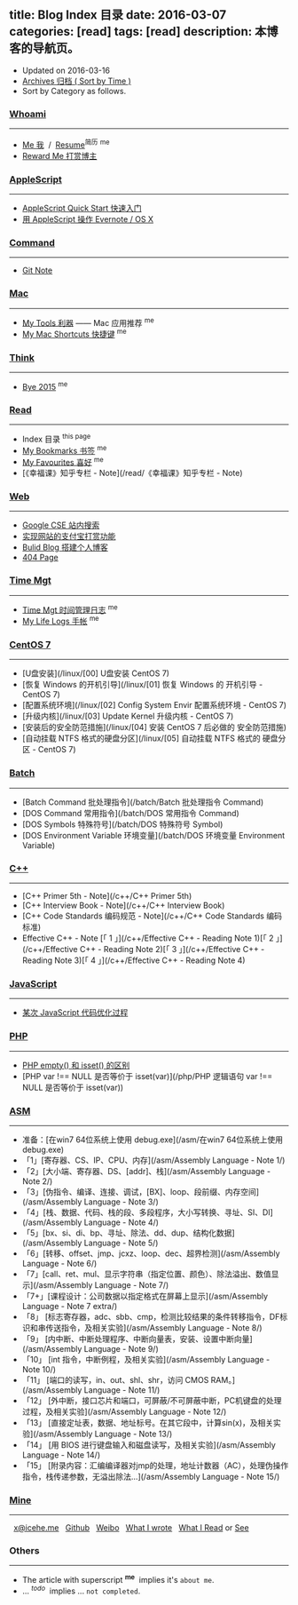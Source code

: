 title: Blog Index 目录
date: 2016-03-07
categories: [read]
tags: [read]
description: 本博客的导航页。
---

- Updated on 2016-03-16
- [Archives 归档 ( Sort by Time )](/archives)
- Sort by Category as follows.

### [Whoami](/categories/whoami)
---

- [Me 我](/about/) &nbsp;/&nbsp; [Resume](/resume)<sup>简历</sup> <sup>me</sup>
- [Reward Me 打赏博主](/reward)

### [AppleScript](/categories/AppleScript)
---

- [AppleScript Quick Start 快速入门](/applescript/applescript/)
- [用 AppleScript 操作 Evernote / OS X](/applescript/evernote_osx/)

### [Command](/categories/Command)
---

<!--- [CLI Note 命令行](/cmd/command_line) <sup>_todo_</sup>-->
- [Git Note](/cmd/git_note)

### [Mac](/categories/Mac)
---

- [My Tools 利器](/tools) —— Mac 应用推荐 <sup>me</sup>
- [My Mac Shortcuts 快捷键](/mac_shortcuts) <sup>me</sup>

### [Think](/categories/think)
---

- [Bye 2015](/think/bye2015) <sup>me</sup>

### [Read](/categories/read)
---

- Index 目录 <sup>this page</sup>
- [My Bookmarks 书签](/bookmarks) <sup>me</sup>
- [My Favourites 喜好](/favourites) <sup>me</sup>
- [《幸福课》知乎专栏 - Note](/read/《幸福课》知乎专栏 - Note)

### [Web](/categories/Web)
---

- [Google CSE 站内搜索](/search)
- [实现网站的支付宝打赏功能](/web/donate)
- [Bulid Blog 搭建个人博客](/web/build_blog/)
- [404 Page](/404)

### [Time Mgt](/categories/time-mgt)
---

- [Time Mgt 时间管理日志](/think/time_mgt) <sup>me</sup>
- [My Life Logs 手帐](/lifelogs) <sup>me</sup>

### [CentOS 7](/categories/CentOS)
---

- [U盘安装](/linux/[00] U盘安装 CentOS 7)
- [恢复 Windows 的开机引导](/linux/[01] 恢复 Windows 的 开机引导 - CentOS 7)
- [配置系统环境](/linux/[02] Config System Envir 配置系统环境 - CentOS 7)
- [升级内核](/linux/[03] Update Kernel 升级内核 - CentOS 7)
- [安装后的安全防范措施](/linux/[04] 安装 CentOS 7 后必做的 安全防范措施)
- [自动挂载 NTFS 格式的硬盘分区](/linux/[05] 自动挂载 NTFS 格式的 硬盘分区 - CentOS 7)

### [Batch](/categories/Batch)
---

- [Batch Command 批处理指令](/batch/Batch 批处理指令 Command)
- [DOS Command 常用指令](/batch/DOS 常用指令 Command)
- [DOS Symbols 特殊符号](/batch/DOS 特殊符号 Symbol)
- [DOS Environment Variable 环境变量](/batch/DOS 环境变量 Environment Variable)

### [C++](/categories/C/)
---

- [C++ Primer 5th - Note](/c++/C++ Primer 5th)
- [C++ Interview Book - Note](/c++/C++ Interview Book)
- [C++ Code Standards 编码规范 - Note](/c++/C++ Code Standards 编码标准)
- Effective C++ - Note [「 1 」](/c++/Effective C++ - Reading Note 1)[「 2 」](/c++/Effective C++ - Reading Note 2)[「 3 」](/c++/Effective C++ - Reading Note 3)[「 4 」](/c++/Effective C++ - Reading Note 4)

### [JavaScript](/javascript/某次js代码优化过程)
---

- [某次 JavaScript 代码优化过程](/javascript/某次js代码优化过程)

### [PHP](/categories/PHP)
---

- [PHP empty\(\) 和 isset\(\) 的区别](/php/PHP%20empty%28%29%20%E5%92%8C%20isset%28%29%20%E7%9A%84%E5%8C%BA%E5%88%AB)
- [PHP var !== NULL 是否等价于 isset(var)](/php/PHP 逻辑语句 var !== NULL 是否等价于 isset(var))

### [ASM](/categories/ASM)
---

- 准备：[在win7 64位系统上使用 debug.exe](/asm/在win7 64位系统上使用debug.exe)
- 「1」[寄存器、CS、IP、CPU、内存](/asm/Assembly Language - Note 1/)
- 「2」[大小端、寄存器、DS、[addr]、栈](/asm/Assembly Language - Note 2/)
- 「3」[伪指令、编译、连接、调试，[BX]、loop、段前缀、内存空间](/asm/Assembly Language - Note 3/)
- 「4」[栈、数据、代码、栈的段、多段程序，大小写转换、寻址、SI、DI](/asm/Assembly Language - Note 4/)
- 「5」[bx、si、di、bp、寻址、除法、dd、dup、结构化数据](/asm/Assembly Language - Note 5/)
- 「6」[转移、offset、jmp、jcxz、loop、dec、超界检测](/asm/Assembly Language - Note 6/)
- 「7」[call、ret、mul、显示字符串（指定位置、颜色）、除法溢出、数值显示](/asm/Assembly Language - Note 7/)
- 「7+」[课程设计：公司数据以指定格式在屏幕上显示](/asm/Assembly Language - Note 7 extra/)
- 「8」 [标志寄存器，adc、sbb、cmp，检测比较结果的条件转移指令，DF标识和串传送指令，及相关实验](/asm/Assembly Language - Note 8/)
- 「9」 [内中断、中断处理程序、中断向量表，安装、设置中断向量](/asm/Assembly Language - Note 9/)
- 「10」 [int 指令，中断例程，及相关实验](/asm/Assembly Language - Note 10/)
- 「11」 [端口的读写，in、out、shl、shr，访问 CMOS RAM。](/asm/Assembly Language - Note 11/)
- 「12」 [外中断，接口芯片和端口，可屏蔽/不可屏蔽中断，PC机键盘的处理过程，及相关实验](/asm/Assembly Language - Note 12/)
- 「13」 [直接定址表，数据、地址标号。在其它段中，计算sin(x)，及相关实验](/asm/Assembly Language - Note 13/)
- 「14」 [用 BIOS 进行键盘输入和磁盘读写，及相关实验](/asm/Assembly Language - Note 14/)
- 「15」 [附录内容：汇编编译器对jmp的处理，地址计数器（AC），处理伪操作指令，栈传递参数，无溢出除法…](/asm/Assembly Language - Note 15/)

### [Mine](/about/)
---

<i class="fa fa-envelope-square">&nbsp;</i> <x@icehe.me>
<i class="fa fa-github">&nbsp;</i> [Github](https://github.com/IceHe)
<span class="icon-weibo">&nbsp;</span> [Weibo](http://weibo.com/2181657940/)
<span class=" icon-qzone">&nbsp;</span> [What I wrote](http://290841032.qzone.qq.com/)
<span class="val_pos icon-douban">&nbsp;</span> [What I Read](https://book.douban.com/people/IceHeGZ/collect?sort=rating&start=0&mode=grid&tags_sort=count) or [See](https://movie.douban.com/people/IceHeGZ/collect?sort=rating&start=0&mode=grid&tags_sort=count)


### Others
---

- The article with superscript <sup>__me__</sup>&nbsp; implies it's `about me`.
- ... <sup>_todo_</sup>&nbsp; implies ... `not completed`.

